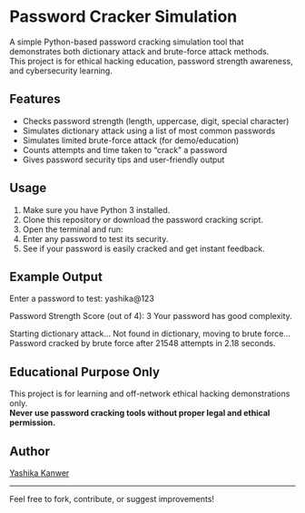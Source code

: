 # Password Cracker Simulation

A simple Python-based password cracking simulation tool that demonstrates both dictionary attack and brute-force attack methods.  
This project is for ethical hacking education, password strength awareness, and cybersecurity learning.

## Features

- Checks password strength (length, uppercase, digit, special character)
- Simulates dictionary attack using a list of most common passwords
- Simulates limited brute-force attack (for demo/education)
- Counts attempts and time taken to “crack” a password
- Gives password security tips and user-friendly output

## Usage

1. Make sure you have Python 3 installed.
2. Clone this repository or download the password cracking script.
3. Open the terminal and run:
4. Enter any password to test its security.
5. See if your password is easily cracked and get instant feedback.

## Example Output
Enter a password to test: yashika@123

Password Strength Score (out of 4): 3
Your password has good complexity.

Starting dictionary attack...
Not found in dictionary, moving to brute force...
Password cracked by brute force after 21548 attempts in 2.18 seconds.


## Educational Purpose Only

This project is for learning and off-network ethical hacking demonstrations only.  
**Never use password cracking tools without proper legal and ethical permission.**

## Author

[Yashika Kanwer](https://github.com/yashikakanwer)

---

Feel free to fork, contribute, or suggest improvements!
